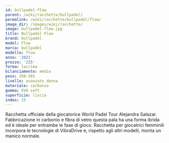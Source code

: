 ```yaml
---
id: bullpadel-flow
parent: /wiki/racchette/bullpadel/
permalink: /wiki/racchette/bullpadel/flow/
image_dir: /images/wiki/racchette/
image: bullpadel-flow.jpg
title: Bullpadel Flow
brand: bullpadel
model: Flow
marca: bullpadel
modello: flow
anno: '2021'
prezzo: '235'
forma: lacrima
bilanciamento: medio
peso: 350-365
livello: avanzato donna
materiale: carbonio
gomma: EVA soft
superficie: liscia
index: 15
---
```

Racchetta ufficiale della giocatorice World Padel Tour Alejandra Salazar. Fabbricazione in carbonio e fibra di vetro questa pala ha una forma ibrida ed è ideale per entrambe le fase di gioco. Racchetta per giocatrici femminili incorpora le tecnologie di VibraDrive e, rispetto agli altri modelli, monta un manico normale.